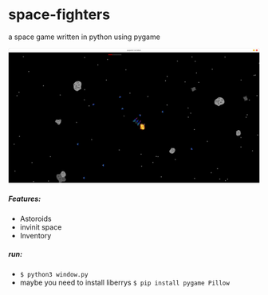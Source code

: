 # space-fighters

a space game written in python using pygame

![screenshot](https://github.com/Ztirom45/spacefighter/blob/main/image/screenshot1.png)

##### Features:
- Astoroids
- invinit space
- Inventory

##### run:
- `$ python3 window.py`
- maybe you need to install liberrys `$ pip install pygame Pillow`
